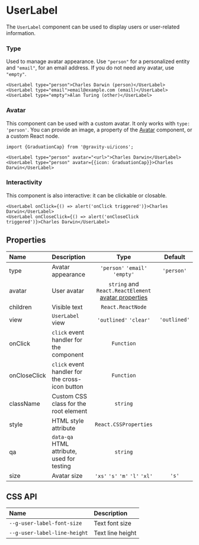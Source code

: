 # UserLabel

The `UserLabel` component can be used to display users or user-related information.

### Type

Used to manage avatar appearance. Use `"person"` for a personalized entity and `"email"`, for an email address. If you do not need any avatar, use `"empty"`.

<!--LANDING_BLOCK
<ExampleBlock
    code={`
<UserLabel type="person">Charles Darwin</UserLabel>
<UserLabel type="email">email@example.com</UserLabel>
<UserLabel type="empty">Alan Turing</UserLabel>
`}
>
    <UIKit.UserLabel type="person">Charles Darwin</UIKit.UserLabel>
    <UIKit.UserLabel type="email">email@example.com</UIKit.UserLabel>
    <UIKit.UserLabel type="empty">Alan Turing</UIKit.UserLabel>
</ExampleBlock>
LANDING_BLOCK-->

<!--GITHUB_BLOCK-->

```tsx
<UserLabel type="person">Charles Darwin (person)</UserLabel>
<UserLabel type="email">email@example.com (email)</UserLabel>
<UserLabel type="empty">Alan Turing (other)</UserLabel>
```

<!--/GITHUB_BLOCK-->

### Avatar

This component can be used with a custom avatar. It only works with `type: 'person'`. You can provide an image, a property of the [Avatar](../Avatar/README.md) component, or a custom React node.

<!--LANDING_BLOCK
<ExampleBlock
    code={`
import {GraduationCap} from '@gravity-ui/icons';

<UserLabel type="person" avatar="<url>">Charles Darwin</UserLabel>
<UserLabel type="person" avatar={{icon: GraduationCap}}>Charles Darwin</UserLabel>
`}
>
    <UIKit.UserLabel type="person" avatar="https://upload.wikimedia.org/wikipedia/commons/thumb/3/33/Charles_Darwin_by_Julia_Margaret_Cameron%2C_c._1868.jpg/193px-Charles_Darwin_by_Julia_Margaret_Cameron%2C_c._1868.jpg">Charles Darwin</UIKit.UserLabel>
    <UIKit.UserLabel type="person" avatar={{icon: '<svg xmlns="http://www.w3.org/2000/svg" width="16" height="16" fill="none" viewBox="0 0 16 16"><path fill="currentColor" fill-rule="evenodd" d="M6.836 3.202 1.74 5.386a.396.396 0 0 0 0 .728l5.096 2.184a2.5 2.5 0 0 0 .985.202h.358a2.5 2.5 0 0 0 .985-.202l5.096-2.184a.396.396 0 0 0 0-.728L9.164 3.202A2.5 2.5 0 0 0 8.179 3h-.358a2.5 2.5 0 0 0-.985.202ZM1.5 7.642l1.5.644v3.228a2 2 0 0 0 1.106 1.789l.806.403a7 7 0 0 0 6.193.033l.909-.442a2 2 0 0 0 1.125-1.798V8.226l1.712-.734a1.896 1.896 0 0 0 0-3.484L9.755 1.823A4 4 0 0 0 8.179 1.5h-.358a4 4 0 0 0-1.576.323L1.15 4.008A1.896 1.896 0 0 0 0 5.75v4.5a.75.75 0 0 0 1.5 0V7.643Zm3 3.872V8.929l1.745.748A4 4 0 0 0 7.821 10h.358a4 4 0 0 0 1.576-.323l1.884-.808v2.63a.5.5 0 0 1-.282.45l-.909.442a5.5 5.5 0 0 1-4.865-.027l-.807-.403a.5.5 0 0 1-.276-.447Z" clip-rule="evenodd"/></svg>'}}>Charles Darwin</UIKit.UserLabel>
</ExampleBlock>
LANDING_BLOCK-->

<!--GITHUB_BLOCK-->

```tsx
import {GraduationCap} from '@gravity-ui/icons';

<UserLabel type="person" avatar="<url>">Charles Darwin</UserLabel>
<UserLabel type="person" avatar={{icon: GraduationCap}}>Charles Darwin</UserLabel>
```

<!--/GITHUB_BLOCK-->

### Interactivity

This component is also interactive: it can be clickable or closable.

<!--LANDING_BLOCK
<ExampleBlock
    code={`
<UserLabel onClick={() => alert('onClick triggered')}>Charles Darwin</UserLabel>
<UserLabel onCloseClick={() => alert('onCloseClick triggered')}>Charles Darwin</UserLabel>
`}
>
    <UIKit.UserLabel onClick={() => alert('onClick triggered')}>Charles Darwin</UIKit.UserLabel>
    <UIKit.UserLabel onCloseClick={() => alert('onCloseClick triggered')}>Charles Darwin</UIKit.UserLabel>
</ExampleBlock>
LANDING_BLOCK-->

<!--GITHUB_BLOCK-->

```tsx
<UserLabel onClick={() => alert('onClick triggered')}>Charles Darwin</UserLabel>
<UserLabel onCloseClick={() => alert('onCloseClick triggered')}>Charles Darwin</UserLabel>
```

<!--/GITHUB_BLOCK-->

## Properties

| Name         | Description                                     |                                         Type                                          |   Default    |
| :----------- | :---------------------------------------------- | :-----------------------------------------------------------------------------------: | :----------: |
| type         | Avatar appearance                               |                            `'person'` `'email'` `'empty'`                             |  `'person'`  |
| avatar       | User avatar                                     | `string` and `React.ReactElement` [avatar properties](../Avatar/README.md#properties) |              |
| children     | Visible text                                    |                                   `React.ReactNode`                                   |              |
| view         | `UserLabel` view                                |                                `'outlined'` `'clear'`                                 | `'outlined'` |
| onClick      | `click` event handler for the component         |                                      `Function`                                       |              |
| onCloseClick | `click` event handler for the cross-icon button |                                      `Function`                                       |              |
| className    | Custom CSS class for the root element           |                                       `string`                                        |              |
| style        | HTML style attribute                            |                                 `React.CSSProperties`                                 |              |
| qa           | `data-qa` HTML attribute, used for testing      |                                       `string`                                        |              |
| size         | Avatar size                                     |                            `'xs'` `'s'` `'m'` `'l'` `'xl'`                            |    `'s'`     |

## CSS API

| Name                         | Description      |
| :--------------------------- | :--------------- |
| `--g-user-label-font-size`   | Text font size   |
| `--g-user-label-line-height` | Text line height |
